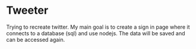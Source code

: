 # Tweeter
Trying to recreate twitter. My main goal is to create a sign in page where it connects to a database (sql) and use nodejs. The data will be saved and can be accessed again.

